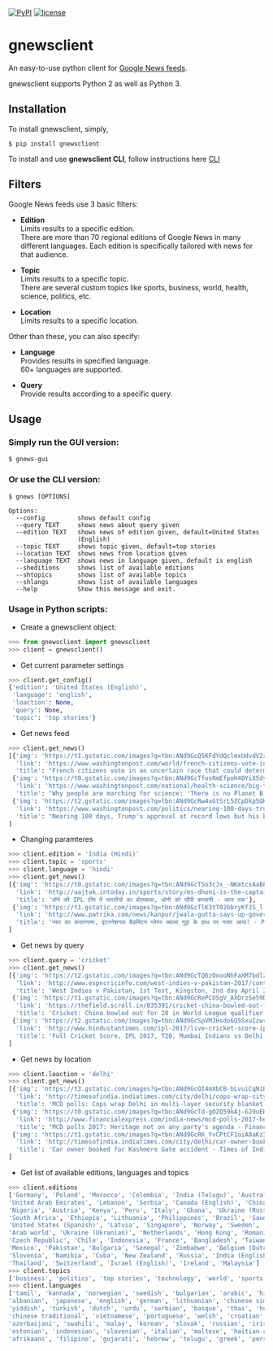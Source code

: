 [![PyPI](https://img.shields.io/badge/PyPi-v1.1.0-f39f37.svg)](https://pypi.python.org/pypi/gnewsclient)
[![license](https://img.shields.io/github/license/mashape/apistatus.svg?maxAge=2592000)](https://github.com/nikhilkumarsingh/gnewsclient/blob/master/LICENSE.txt)

# gnewsclient

An easy-to-use python client for [Google News feeds](https://news.google.com/).

gnewsclient supports Python 2 as well as Python 3.

## Installation

To install gnewsclient, simply,
```
$ pip install gnewsclient
```

To install and use **gnewsclient CLI**, follow instructions here [CLI](CLI.md)

## Filters

Google News feeds use 3 basic filters:

- **Edition**<br/>
    Limits results to a specific edition.<br/>
    There are more than 70 regional editions of Google News in many different languages. Each edition is specifically
    tailored with news for that audience.


- **Topic**<br/>
    Limits results to a specific topic.<br/>
    There are several custom topics like sports, business, world, health, science, politics, etc.


- **Location**<br/>
    Limits results to a specific location.

Other than these, you can also specify:

- **Language**<br/>
    Provides results in specified language.<br/>
    60+ languages are supported.
    
    
- **Query**<br/>
    Provide results according to a specific query.

## Usage
### Simply run the GUI version:
```
$ gnews-gui
```

### Or use the CLI version:
`$ gnews [OPTIONS]`

```
Options:
  --config         shows default config
  --query TEXT     shows news about query given
  --edition TEXT   shows news of edition given, default=United States
                   (English)
  --topic TEXT     shows topic given, default=top stories
  --location TEXT  shows news from location given
  --language TEXT  shows news in language given, default is english
  --sheditions     shows list of available editions
  --shtopics       shows list of available topics
  --shlangs        shows list of available languages
  --help           Show this message and exit.

 ```

### Usage in Python scripts:

- Create a gnewsclient object:
```python
>>> from gnewsclient import gnewsclient
>>> client = gnewsclient()
```

- Get current parameter settings
```python
>>> client.get_config()
{'edition': 'United States (English)',
 'language': 'english',
 'loaction': None,
 'query': None,
 'topic': 'top stories'}
```

- Get news feed
```python
>>> client.get_news()
[{'img': 'https://t1.gstatic.com/images?q=tbn:ANd9GcQ5KFdYdQclmxUdvdV2zYQ_hO7JMrG2864ZDdN9A3GxORmTf_issciogLEEZmA5QIFfRQsyYDlm',
  'link': 'https://www.washingtonpost.com/world/french-citizens-vote-in-an-uncertain-race-that-could-determine-europes-future/2017/04/23/fd3759ce-1fa4-11e7-bb59-a74ccaf1d02f_story.html',
  'title': "French citizens vote in an uncertain race that could determine Europe's future - Washington Post"},
 {'img': 'https://t0.gstatic.com/images?q=tbn:ANd9GcTfosRmEfpoH40YiX5dyEIgL5rw-OSgcsKGEYhIm15f-OVQmWoidnH5NZD6P1vwaZfpQ33Xt8tZ',
  'link': 'https://www.washingtonpost.com/national/health-science/big-turnout-expected-for-march-for-science-in-dc/2017/04/21/67cf7f90-237f-11e7-bb9d-8cd6118e1409_story.html',
  'title': "Why people are marching for science: 'There is no Planet B' - Washington Post"},
 {'img': 'https://t2.gstatic.com/images?q=tbn:ANd9GcRw4xGtSrL5ZCpDkp5QHLUBPLgDNCsFFpgjJeOdD2q4w4giPDsDf9G3NOAZeNYWOf8f5V1aYTLu',
  'link': 'https://www.washingtonpost.com/politics/nearing-100-days-trumps-approval-at-record-lows-but-his-base-is-holding/2017/04/22/a513a466-26b4-11e7-b503-9d616bd5a305_story.html',
  'title': "Nearing 100 days, Trump's approval at record lows but his base is holding - Washington Post"}
]
```

- Changing paramteres
```python
>>> client.edition = 'India (Hindi)'
>>> client.topic = 'sports'
>>> client.language = 'hindi'
>>> client.get_news()
[{'img': 'https://t0.gstatic.com/images?q=tbn:ANd9GcTSo3cJx_-NKmtcsAaB8ZNC6tVF-FzU7FxLMmT9GwETYw-h_XmgzE_Ux2Bz3e2dk_iRUsaCIwbY',
  'link': 'http://aajtak.intoday.in/sports/story/ms-dhoni-is-the-captain-of-shane-warnes-all-time-ipl-eleven-1-925107.html',
  'title': 'वॉर्न की IPL टीम में भारतीयों का बोलबाला, धोनी को सौंपी कप्तानी - आज तक'},
 {'img': 'https://t1.gstatic.com/images?q=tbn:ANd9GcTlK3tT02bbryKfJS_l-fbICNHDUFsaXktMQSnvg_Pi-TWMBknuvBL3OhViOGzhjOcMtig4pg3t',
  'link': 'http://www.patrika.com/news/kanpur/jwala-gutta-says-up-government-should-make-strategy-for-better-sports-hindi-news-1560241/',
  'title': 'प्यार का करारनामा, इंटरनेशनल बैडमिंटन प्लेयर ज्वाला गुट्टा के हाथ पर नजर आया! - Patrika'}
]
```

- Get news by query
```python
>>> client.query = 'cricket'
>>> client.get_news()
[{'img': 'https://t2.gstatic.com/images?q=tbn:ANd9GcTQ6zOoooNhFaXM7bdl2WmmuJkHdE5ED26Mp2QtaRyKELMlBuvc62LmDVgt7-D3m7mgIPGI4vXf',
  'link': 'http://www.espncricinfo.com/west-indies-v-pakistan-2017/content/story/1094080.html',
  'title': 'West Indies v Pakistan, 1st Test, Kingston, 2nd day April 22, 2017 - ESPNcricinfo.com'},
 {'img': 'https://t1.gstatic.com/images?q=tbn:ANd9GcRePCUSgV_AXDrzSe59DsO7j6tgdcfWWocnusHc4OtLxNtGNloVuh_HPA1BtibucOTO9r-qwtNL',
  'link': 'https://thefield.scroll.in/835391/cricket-china-bowled-out-for-28-in-world-league-qualifier',
  'title': 'Cricket: China bowled out for 28 in World League qualifier - Scroll.in'},
 {'img': 'https://t2.gstatic.com/images?q=tbn:ANd9GcSpVMJHsdo6Q5SxuIzwrBHn7seXis3zwryH5ohRyeLVZj3phQDX1e92HZqW7iODBeJM7mrGf7yH',
  'link': 'http://www.hindustantimes.com/ipl-2017/live-cricket-score-ipl-2017-t20-mumbai-indians-vs-delhi-daredevils-live/story-CLQVOWa9v8ub7clUSz41LN.html',
  'title': 'Full Cricket Score, IPL 2017, T20, Mumbai Indians vs Delhi Daredevils: MI beat DD by 14 runs - Hindustan Times'}
]
```

- Get news by location
```python
>>> client.loaction = 'delhi'
>>> client.get_news()
[{'img': 'https://t3.gstatic.com/images?q=tbn:ANd9GcQI4mXbCB-bLvuiCqN1BoAyClMWgllzHy8DG9SCNDr3_dH9JpNpgfqTz8UneHeE85jdi0wknyhF',
  'link': 'http://timesofindia.indiatimes.com/city/delhi/cops-wrap-city-in-a-multi-layer-security-blanket/articleshow/58305944.cms',
  'title': 'MCD polls: Cops wrap Delhi in multi-layer security blanket - Times of India'},
 {'img': 'https://t0.gstatic.com/images?q=tbn:ANd9GcTd-gOZQ59kAj-GJ9uEHQ3wbGMF6Y4dI9pkc2B9RI0YyOrBPB4jIljR5zFFRXlB0KjqcuZxkAVl',
  'link': 'http://www.financialexpress.com/india-news/mcd-polls-2017-heritage-not-on-any-partys-agenda/637968/',
  'title': "MCD polls 2017: Heritage not on any party's agenda - Financial Express"},
 {'img': 'https://t1.gstatic.com/images?q=tbn:ANd9GcRK_YvCPtCF1uiA8aKz3LJLPHFP7zAlPHFkotuxL7Jr8DZBnA-w5HfMCe1Q69J7Cpf_AKKsNKeV',
  'link': 'http://timesofindia.indiatimes.com/city/delhi/car-owner-booked-for-kashmere-gate-accident/articleshow/58308236.cms',
  'title': 'Car owner booked for Kashmere Gate accident - Times of India - Times of India'}
]
```
- Get list of available editions, languages and topics
```python
>>> client.editions
['Germany', 'Poland', 'Morocco', 'Colombia', 'India (Telugu)', 'Australia', 'Hungary', 'India (Malayalam)', 
'United Arab Emirates', 'Lebanon', 'Serbia', 'Canada (English)', 'China', 'United States (English)', 
'Nigeria', 'Austria', 'Kenya', 'Peru', 'Italy', 'Ghana', 'Ukraine (Russian)', 'Belgium (French)', 'Vietnam', 
'South Africa', 'Ethiopia', 'Lithuania', 'Philippines', 'Brazil', 'Saudi Arabia', 'India (Hindi)', 'India (Tamil)',
'United States (Spanish)', 'Latvia', 'Singapore', 'Norway', 'Sweden', 'Canada (French)', 'Egypt', 'Japan', 
'Arab world', 'Ukraine (Ukranian)', 'Netherlands', 'Hong Kong', 'Romania', 'United Kingdom', 'Slovakia', 
'Czech Republic', 'Chile', 'Indonesia', 'France', 'Bangladesh', 'Taiwan', 'Tanzania', 'Argentina', 'Greece', 
'Mexico', 'Pakistan', 'Bulgaria', 'Senegal', 'Zimbabwe', 'Belgium (Dutch)', 'Uganda', 'Turkey', 'Portugal', 
'Slovenia', 'Namibia', 'Cuba', 'New Zealand', 'Russia', 'India (English)', 'Botswana', 'Venezuela', 'Israel (Hebrew)',
'Thailand', 'Switzerland', 'Israel (English)', 'Ireland', 'Malaysia']
>>> client.topics
['business', 'politics', 'top stories', 'technology', 'world', 'sports', 'entertainment', 'national']
>>> client.languages
['tamil', 'kannada', 'norwegian', 'swedish', 'bulgarian', 'arabic', 'hindi', 'catalan', 'georgian', 'latvian',
'albanian', 'japanese', 'english', 'german', 'lithuanian', 'chinese simplified', 'polish', 'czech', 'macedonian',
'yiddish', 'turkish', 'dutch', 'urdu', 'serbian', 'basque', 'thai', 'hungarian', 'danish', 'galician', 'latin', 
'chinese traditional', 'vietnamese', 'portuguese', 'welsh', 'croatian', 'bengali', 'finnish', 'icelandic', 
'azerbaijani', 'swahili', 'malay', 'korean', 'slovak', 'russian', 'irish', 'spanish', 'belarusian', 'french',
'estonian', 'indonesian', 'slovenian', 'italian', 'maltese', 'haitian creole', 'esperanto', 'ukrainian', 
'afrikaans', 'filipino', 'gujarati', 'hebrew', 'telugu', 'greek', 'persian', 'romanian']
```

